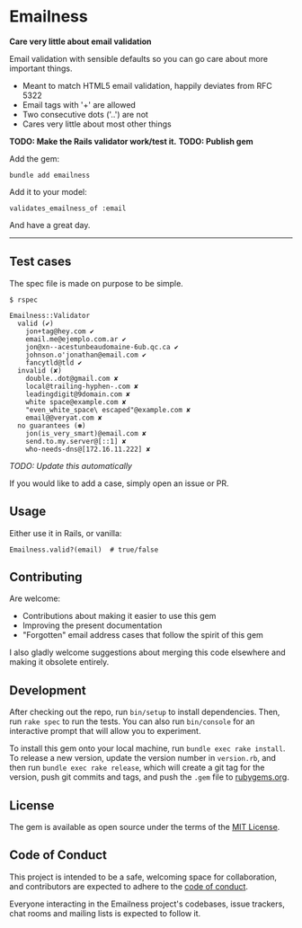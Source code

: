 # Emailness
**Care very little about email validation**

Email validation with sensible defaults so you can go care about more important things.

* Meant to match HTML5 email validation, happily deviates from RFC 5322
* Email tags with '+' are allowed
* Two consecutive dots ('..') are not
* Cares very little about most other things

**TODO: Make the Rails validator work/test it.**
**TODO: Publish gem**

Add the gem:

```
bundle add emailness
```

Add it to your model:

```
validates_emailness_of :email
```

And have a great day.

---

## Test cases
The spec file is made on purpose to be simple.

```
$ rspec

Emailness::Validator
  valid (✔)
    jon+tag@hey.com ✔
    email.me@ejemplo.com.ar ✔
    jon@xn--acestunbeaudomaine-6ub.qc.ca ✔
    johnson.o'jonathan@email.com ✔
    fancytld@tld ✔
  invalid (✘)
    double..dot@gmail.com ✘
    local@trailing-hyphen-.com ✘
    leadingdigit@9domain.com ✘
    white space@example.com ✘
    "even_white_space\ escaped"@example.com ✘
    email@@veryat.com ✘
  no guarantees (✽)
    jon(is_very_smart)@email.com ✘
    send.to.my.server@[::1] ✘
    who-needs-dns@[172.16.11.222] ✘
```

*TODO: Update this automatically*

If you would like to add a case, simply open an issue or PR.

## Usage

Either use it in Rails, or vanilla:

```
Emailness.valid?(email)  # true/false
```

## Contributing
Are welcome:

* Contributions about making it easier to use this gem
* Improving the present documentation
* "Forgotten" email address cases that follow the spirit of this gem

I also gladly welcome suggestions about merging this code elsewhere and making it obsolete entirely.

## Development

After checking out the repo, run `bin/setup` to install dependencies. Then, run `rake spec` to run the tests. You can also run `bin/console` for an interactive prompt that will allow you to experiment.

To install this gem onto your local machine, run `bundle exec rake install`. To release a new version, update the version number in `version.rb`, and then run `bundle exec rake release`, which will create a git tag for the version, push git commits and tags, and push the `.gem` file to [rubygems.org](https://rubygems.org).


## License
The gem is available as open source under the terms of the [MIT License](https://opensource.org/licenses/MIT).

## Code of Conduct
This project is intended to be a safe, welcoming space for collaboration, and contributors are expected to adhere to the [code of conduct](https://github.com/joallard/emailness/blob/master/CODE_OF_CONDUCT.md).

Everyone interacting in the Emailness project's codebases, issue trackers, chat rooms and mailing lists is expected to follow it.
